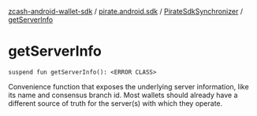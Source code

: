 [zcash-android-wallet-sdk](../../index.md) / [pirate.android.sdk](../index.md) / [PirateSdkSynchronizer](index.md) / [getServerInfo](./get-server-info.md)

# getServerInfo

`suspend fun getServerInfo(): <ERROR CLASS>`

Convenience function that exposes the underlying server information, like its name and
consensus branch id. Most wallets should already have a different source of truth for the
server(s) with which they operate.

